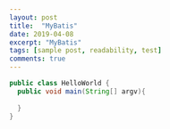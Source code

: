 ```yaml
---
layout: post
title:  "MyBatis"
date: 2019-04-08
excerpt: "MyBatis"
tags: [sample post, readability, test]
comments: true
---
```




``` java
public class HelloWorld {
  public void main(String[] argv){
    
  }
}
```

